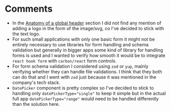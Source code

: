 # Comments

- In the [Anatomy of a global header](https://carbondesignsystem.com/patterns/global-header/#anatomy-of-a-global-header) section I did not find any mention of adding a logo in the form of the image/svg, co I've decided to stick with the text logo.
- For such small applications with only one basic form it might not be entirely necessary to use libraries for form handling and schema validation but generally in bigger apps some kind of library for handling forms is used and I wanted to verify how smooth it would be to integrate `react hook form` with `carbon/react` form controls.
- For form schema validation I considered using `zod` or `yup`, mainly verifying whether they can handle file validations. I think that they both can do that and I went with `zod` just because it was mentioned in the company's tech stack.
- `DatePicker` component is pretty complex so I've decided to stick to handling only `datePickerType="single"` to keep it simple but in the actual full app `datePickerType="range"` would need to be handled differently than the solution here.